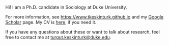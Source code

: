 Hi! I am a Ph.D. candidate in Sociology at Duke University.

For more information, see <https://www.tkeskinturk.github.io> and my [Google Scholar](https://scholar.google.com/citations?user=rPRZ-pMAAAAJ&hl=en) page. My CV is [here](https://tkeskinturk.github.io/assets/tkeskinturk-CV.pdf), if you need it.

If you have any questions about these or want to talk about research, feel free to contact me at <turgut.keskinturk@duke.edu>.
